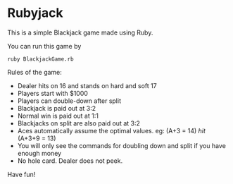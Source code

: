 # Rubyjack

This is a simple Blackjack game made using Ruby.

You can run this game by

    ruby BlackjackGame.rb

Rules of the game:

*  Dealer hits on 16 and stands on hard and soft 17
*  Players start with $1000
*  Players can double-down after split
*  Blackjack is paid out at 3:2
*  Normal win is paid out at 1:1
*  Blackjacks on split are also paid out at 3:2
*  Aces automatically assume the optimal values. eg: (A+3 = 14) *hit* (A+3+9 = 13)
*  You will only see the commands for doubling down and split if you have enough money
*  No hole card. Dealer does not peek.

Have fun!